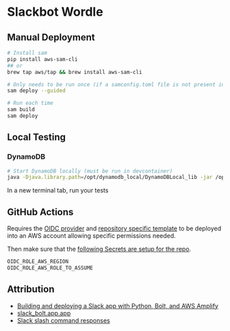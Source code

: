# Slackbot Wordle

## Manual Deployment

```bash
# Install sam
pip install aws-sam-cli
## or
brew tap aws/tap && brew install aws-sam-cli

# Only needs to be run once (if a samconfig.toml file is not present in samconfig.toml)
sam deploy --guided

# Run each time
sam build
sam deploy
```

## Local Testing

### DynamoDB

```bash
# Start DynamoDB locally (must be run in devcontainer)
java -Djava.library.path=/opt/dynamodb_local/DynamoDBLocal_lib -jar /opt/dynamodb_local/DynamoDBLocal.jar -sharedDb
```

In a new terminal tab, run your tests

## GitHub Actions

Requires the [OIDC provider](.github/cfn/oidc-provider.yml) and [repository specific template](.github/cfn/oidc.yml) to be deployed into an AWS account allowing specific permissions needed.

Then make sure that the [following Secrets are setup for the repo](https://github.com/t04glovern/slackbot-wordle/settings/secrets/actions).

```bash
OIDC_ROLE_AWS_REGION
OIDC_ROLE_AWS_ROLE_TO_ASSUME
```

## Attribution

* [Building and deploying a Slack app with Python, Bolt, and AWS Amplify](https://www.xiegerts.com/post/slack-app-bolt-python-amplify/)
* [slack_bolt.app.app](https://slack.dev/bolt-python/api-docs/slack_bolt/app/app.html#slack_bolt.app.app.App)
* [Slack slash command responses](https://api.slack.com/interactivity/slash-commands#app_command_handling)
